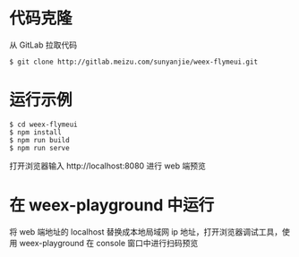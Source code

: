 # 代码克隆
从 GitLab 拉取代码

```
$ git clone http://gitlab.meizu.com/sunyanjie/weex-flymeui.git
```

# 运行示例

```
$ cd weex-flymeui
$ npm install
$ npm run build
$ npm run serve
```

打开浏览器输入 http://localhost:8080 进行 web 端预览

# 在 weex-playground 中运行
将 web 端地址的 localhost 替换成本地局域网 ip 地址，打开浏览器调试工具，使用 weex-playground 在 console 窗口中进行扫码预览